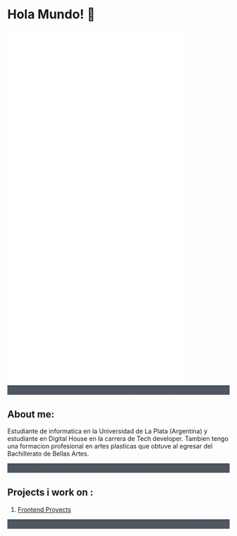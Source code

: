 # Hola Mundo! 👋

<div>
  <img src="img/expl.gif# alt="Explosion">
  <img src="img/expl.gif# alt="Explosion">
</div>


<div aling="center">
    <img src="img/Guardaanim2.gif" alt="Guarda">
</div>

## About me: 

<p>
    Estudiante de informatica en la Universidad de La Plata (Argentina) y estudiante en Digital House en la carrera de Tech developer.
    Tambien tengo una formacion profesional en artes plasticas que obtuve al egresar del Bachillerato de Bellas Artes.
</p>
<div aling="center">
    <img src="img/Guardaanim2.gif# alt="Guarda">
</div>
                                               
## Projects i work on :                                              
 
<ol>                                               
 <li> <a href = "https://julianpariss.github.io/Frontend">Frontend Proyects</a> </li>
</ol>                                                                         
<div aling="center">
    <img src="img/Guardaanim2.gif# alt="Guarda">
</div>                                               

